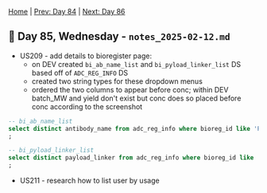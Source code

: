 [Home](../../main.md) | [Prev: Day 84](notes_2025-02-11.md) | [Next: Day 86](./notes_2025-02-13.md)

## 📝 Day 85, Wednesday - `notes_2025-02-12.md`

- US209 - add details to bioregister page:
    * on DEV created `bi_ab_name_list` and `bi_pyload_linker_list` DS based off of `ADC_REG_INFO` DS
    * created two string types for these dropdown menus
    * ordered the two columns to appear before conc; within DEV batch_MW and yield don't exist but conc does so placed before conc according to the screenshot

```sql
-- bi_ab_name_list
select distinct antibody_name from adc_reg_info where bioreg_id like 'PRT5%' order by antibody_name asc
;

-- bi_pyload_linker_list
select distinct payload_linker from adc_reg_info where bioreg_id like 'PRT5%' order by payload_linker desc
;
```

- US211 - research how to list user by usage
